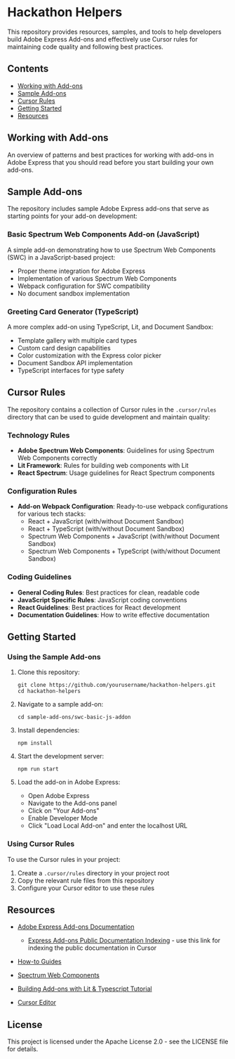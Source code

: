 # Hackathon Helpers

This repository provides resources, samples, and tools to help developers build Adobe Express Add-ons and effectively use Cursor rules for maintaining code quality and following best practices.

## Contents

- [Working with Add-ons](#working-with-add-ons)
- [Sample Add-ons](#sample-add-ons)
- [Cursor Rules](#cursor-rules)
- [Getting Started](#getting-started)
- [Resources](#resources)

## Working with Add-ons

An overview of patterns and best practices for working with add-ons in Adobe Express that you should read before you start building your own add-ons.

## Sample Add-ons

The repository includes sample Adobe Express add-ons that serve as starting points for your add-on development:

### Basic Spectrum Web Components Add-on (JavaScript)

A simple add-on demonstrating how to use Spectrum Web Components (SWC) in a JavaScript-based project:

- Proper theme integration for Adobe Express
- Implementation of various Spectrum Web Components
- Webpack configuration for SWC compatibility
- No document sandbox implementation

### Greeting Card Generator (TypeScript)

A more complex add-on using TypeScript, Lit, and Document Sandbox:

- Template gallery with multiple card types
- Custom card design capabilities
- Color customization with the Express color picker
- Document Sandbox API implementation
- TypeScript interfaces for type safety

## Cursor Rules

The repository contains a collection of Cursor rules in the `.cursor/rules` directory that can be used to guide development and maintain quality:

### Technology Rules

- **Adobe Spectrum Web Components**: Guidelines for using Spectrum Web Components correctly
- **Lit Framework**: Rules for building web components with Lit
- **React Spectrum**: Usage guidelines for React Spectrum components

### Configuration Rules

- **Add-on Webpack Configuration**: Ready-to-use webpack configurations for various tech stacks:
  - React + JavaScript (with/without Document Sandbox)
  - React + TypeScript (with/without Document Sandbox)
  - Spectrum Web Components + JavaScript (with/without Document Sandbox)
  - Spectrum Web Components + TypeScript (with/without Document Sandbox)

### Coding Guidelines

- **General Coding Rules**: Best practices for clean, readable code
- **JavaScript Specific Rules**: JavaScript coding conventions
- **React Guidelines**: Best practices for React development
- **Documentation Guidelines**: How to write effective documentation

## Getting Started

### Using the Sample Add-ons

1. Clone this repository:
   ```
   git clone https://github.com/yourusername/hackathon-helpers.git
   cd hackathon-helpers
   ```

2. Navigate to a sample add-on:
   ```
   cd sample-add-ons/swc-basic-js-addon
   ```

3. Install dependencies:
   ```
   npm install
   ```

4. Start the development server:
   ```
   npm run start
   ```

5. Load the add-on in Adobe Express:
   - Open Adobe Express
   - Navigate to the Add-ons panel
   - Click on "Your Add-ons"
   - Enable Developer Mode
   - Click "Load Local Add-on" and enter the localhost URL

### Using Cursor Rules

To use the Cursor rules in your project:

1. Create a `.cursor/rules` directory in your project root
2. Copy the relevant rule files from this repository
3. Configure your Cursor editor to use these rules

## Resources

- [Adobe Express Add-ons Documentation](https://developer.adobe.com/express/add-ons/docs/)

   - [Express Add-ons Public Documentation Indexing](https://rubenrincon.github.io/cleandocs/) - use this link for indexing the public documentation in Cursor
   
- [How-to Guides](https://developer.adobe.com/express/add-ons/docs/guides/develop/how_to/)
- [Spectrum Web Components](https://opensource.adobe.com/spectrum-web-components/)
- [Building Add-ons with Lit & Typescript Tutorial](./using-lit-typescript.md)
- [Cursor Editor](https://cursor.sh/)

## License

This project is licensed under the Apache License 2.0 - see the LICENSE file for details. 